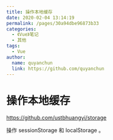 ```yaml
---
title: 操作本地缓存
date: 2020-02-04 13:14:19
permalink: /pages/30a94dbe96873b33
categories:
  - 《Vue》笔记
  - 其他
tags:
  - Vue
author:
  name: quyanchun
  link: https://github.com/quyanchun
---
```

# 操作本地缓存

<https://github.com/ustbhuangyi/storage>

操作 sessionStorage 和 localStorage 。
